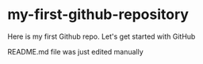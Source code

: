 # my-first-github-repository
Here is my first Github repo. Let's get started with GitHub

README.md file was just edited manually
